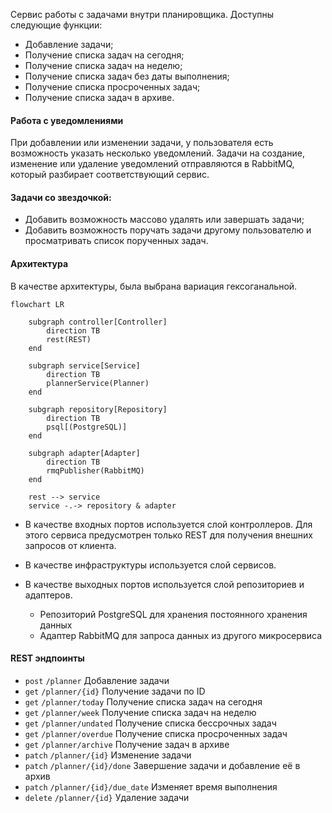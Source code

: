 Сервис работы с задачами внутри планировщика. Доступны следующие функции:
- Добавление задачи;
- Получение списка задач на сегодня;
- Получение списка задач на неделю;
- Получение списка задач без даты выполнения;
- Получение списка просроченных задач;
- Получение списка задач в архиве.

#### Работа с уведомлениями
При добавлении или изменении задачи, у пользователя есть возможность указать несколько уведомлений.
Задачи на создание, изменение или удаление уведомлений отправляются в RabbitMQ, который разбирает соответствующий сервис.


#### Задачи со звездочкой:
* Добавить возможность массово удалять или завершать задачи;
* Добавить возможность поручать задачи другому пользователю и просматривать список порученных задач.

#### Архитектура
В качестве архитектуры, была выбрана вариация гексоганальной.

```mermaid
flowchart LR

    subgraph controller[Controller]
        direction TB
        rest(REST)
    end

    subgraph service[Service]
        direction TB
        plannerService(Planner)
    end

    subgraph repository[Repository]
        direction TB
        psql[(PostgreSQL)]
    end

    subgraph adapter[Adapter]
        direction TB
        rmqPublisher(RabbitMQ)
    end
    
    rest --> service
    service -.-> repository & adapter
```
- В качестве входных портов используется слой контроллеров.
  Для этого сервиса предусмотрен только REST для получения внешних запросов от клиента.

- В качестве инфраструктуры используется слой сервисов.

- В качестве выходных портов используется слой репозиториев и адаптеров.
  - Репозиторий PostgreSQL для хранения постоянного хранения данных
  - Адаптер RabbitMQ для запроса данных из другого микросервиса

#### REST эндпоинты
- `post` `/planner` Добавление задачи
- `get` `/planner/{id}` Получение задачи по ID
- `get` `/planner/today` Получение списка задач на сегодня
- `get` `/planner/week` Получение списка задач на неделю
- `get` `/planner/undated` Получение списка бессрочных задач
- `get` `/planner/overdue` Получение списка просроченных задач
- `get` `/planner/archive` Получение задач в архиве
- `patch` `/planner/{id}` Изменение задачи
- `patch` `/planner/{id}/done` Завершение задачи и добавление её в архив
- `patch` `/planner/{id}/due_date` Изменяет время выполнения
- `delete` `/planner/{id}` Удаление задачи